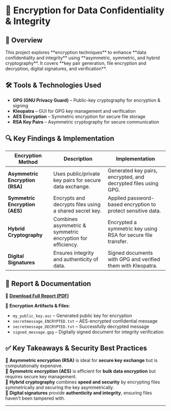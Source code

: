 <h1>🔐 Encryption for Data Confidentiality & Integrity</h1>

<h2>📌 Overview</h2>
This project explores **encryption techniques** to enhance **data confidentiality and integrity** using **asymmetric, symmetric, and hybrid cryptography**. It covers **key pair generation, file encryption and decryption, digital signatures, and verification**.

<h2>🛠 Tools & Technologies Used</h2>

- **GPG (GNU Privacy Guard)** – Public-key cryptography for encryption & signing  
- **Kleopatra** – GUI for GPG key management and verification  
- **AES Encryption** – Symmetric encryption for secure file storage  
- **RSA Key Pairs** – Asymmetric cryptography for secure communication  

<h2>🔍 Key Findings & Implementation</h2>

| Encryption Method | Description | Implementation |
|------------------|-------------|----------------|
| **Asymmetric Encryption (RSA)** | Uses public/private key pairs for secure data exchange. | Generated key pairs, encrypted, and decrypted files using GPG. |
| **Symmetric Encryption (AES)** | Encrypts and decrypts files using a shared secret key. | Applied password-based encryption to protect sensitive data. |
| **Hybrid Cryptography** | Combines asymmetric & symmetric encryption for efficiency. | Encrypted a symmetric key using RSA for secure file transfer. |
| **Digital Signatures** | Ensures integrity and authenticity of data. | Signed documents with GPG and verified them with Kleopatra. |

<h2>🚀 Report & Documentation</h2>

📄 **[Download Full Report (PDF)](https://github.com/user-attachments/files/18699922/Using.Encryption.to.Enhance.Confidentiality.and.Integrity.4e.-.Marc.Corona.pdf)** 

📂 **Encryption Artifacts & Files**:
- `my_public_key.asc` – Generated public key for encryption  
- `secretmessage_ENCRYPTED.txt` – AES-encrypted confidential message  
- `secretmessage_DECRYPTED.txt` – Successfully decrypted message  
- `signed_message.gpg` – Digitally signed document for integrity verification  

<h2>✅ Key Takeaways & Security Best Practices</h2>

🔹 **Asymmetric encryption (RSA)** is ideal for **secure key exchange** but is computationally expensive.  
🔹 **Symmetric encryption (AES)** is efficient for **bulk data encryption** but requires secure key management.  
🔹 **Hybrid cryptography** combines **speed and security** by encrypting files symmetrically and securing the key asymmetrically.  
🔹 **Digital signatures** provide **authenticity and integrity**, ensuring files haven’t been tampered with.  


---
